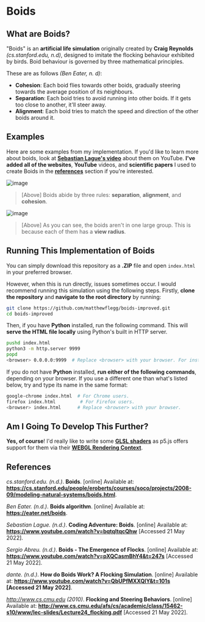 # Boids

## What are Boids?

"Boids" is an **artificial life simulation** originally created by **Craig Reynolds** *(cs.stanford.edu, n.d)*, designed to imitate the flocking behaviour exhibited by birds. Boid behaviour is governed by three mathematical principles.

These are as follows *(Ben Eater, n. d)*:

* **Cohesion**: Each boid flies towards other boids, gradually steering towards the average position of its neighbours. 
* **Separation**: Each boid tries to avoid running into other boids. If it gets too close to another, it'll steer away.
* **Alignment**: Each boid tries to match the speed and direction of the other boids around it.

## Examples

Here are some examples from my implementation. If you'd like to learn more about boids, look at **[Sebastian Lague's video](https://www.youtube.com/watch?v=bqtqltqcQhw)** about them on YouTube. **I've added all of the websites**, **YouTube** videos, and **scientific papers** I used to create Boids in the **[references](#references)** section if you're interested.

![image](https://user-images.githubusercontent.com/88111643/169629779-3da92622-704a-47ce-a591-5f317d8082c3.png)

> [Above] Boids abide by three rules: **separation**, **alignment**, and **cohesion**.

![image](https://user-images.githubusercontent.com/88111643/169629804-14f9c2ff-5641-4030-8404-c98b27129066.png)

> [Above] As you can see, the boids aren't in one large group. This is because each of them has a **view radius**.

## Running This Implementation of Boids

You can simply download this repository as a **.ZIP** file and open `index.html` in your preferred browser.

However, when this is run directly, issues sometimes occur. I would recommend running this simulation using the following steps. Firstly, **clone the repository** and **navigate to the root directory** by running:

```bash
git clone https://github.com/matthewflegg/boids-improved.git
cd boids-improved
```

Then, if you have **Python** installed, run the following command. This will **serve the HTML file locally** using Python's built in HTTP server.

```bash
pushd index.html
python3 -m http.server 9999
popd
<browser> 0.0.0.0:9999  # Replace <browser> with your browser. For instance, `google-chrome`, or `firefox`.
```

If you do not have **Python** installed, **run either of the following commands**, depending on your browser. If you use a different one than what's listed below, try and type its name in the same format:

```bash
google-chrome index.html  # For Chrome users.
firefox index.html         # For Firefox users.
<browser> index.html      # Replace <browser> with your browser.
```

## Am I Going To Develop This Further?

**Yes, of course**! I'd really like to write some **[GLSL shaders](https://www.google.com/url?sa=t&rct=j&q=&esrc=s&source=web&cd=&cad=rja&uact=8&ved=2ahUKEwiO37LIwu_3AhVISkEAHRWkCIkQFnoECAwQAw&url=https%3A%2F%2Fwww.khronos.org%2Fopengl%2Fwiki%2FOpenGL_Shading_Language&usg=AOvVaw1MAt44nlQbnOwDcka6Fxx4)** as p5.js offers support for them via their **[WEBGL Rendering Context](https://p5js.org/reference/#/p5/WEBGL)**.

## References

*cs.stanford.edu. (n.d.)*. **Boids**. [online] Available at: **https://cs.stanford.edu/people/eroberts/courses/soco/projects/2008-09/modeling-natural-systems/boids.html**.

‌*Ben Eater. (n.d.)*. **Boids algorithm**. [online] Available at: **https://eater.net/boids**.

*Sebastian Lague. (n.d.)*. **Coding Adventure: Boids**. [online] Available at: **https://www.youtube.com/watch?v=bqtqltqcQhw** [Accessed 21 May 2022].

*Sergio Abreu. (n.d.)*. **Boids - The Emergence of Flocks**. [online] Available at: **https://www.youtube.com/watch?v=pXQCasmBhY4&t=247s** [Accessed 21 May 2022].

*dante. (n.d.)*. **How do Boids Work? A Flocking Simulation**. [online] Available at: **https://www.youtube.com/watch?v=QbUPfMXXQIY&t=101s [Accessed 21 May 2022]**.

*http://www.cs.cmu.edu (2010)*. **Flocking and Steering Behaviors**. [online] Available at: **http://www.cs.cmu.edu/afs/cs/academic/class/15462-s10/www/lec-slides/Lecture24_flocking.pdf** [Accessed 21 May 2022].
